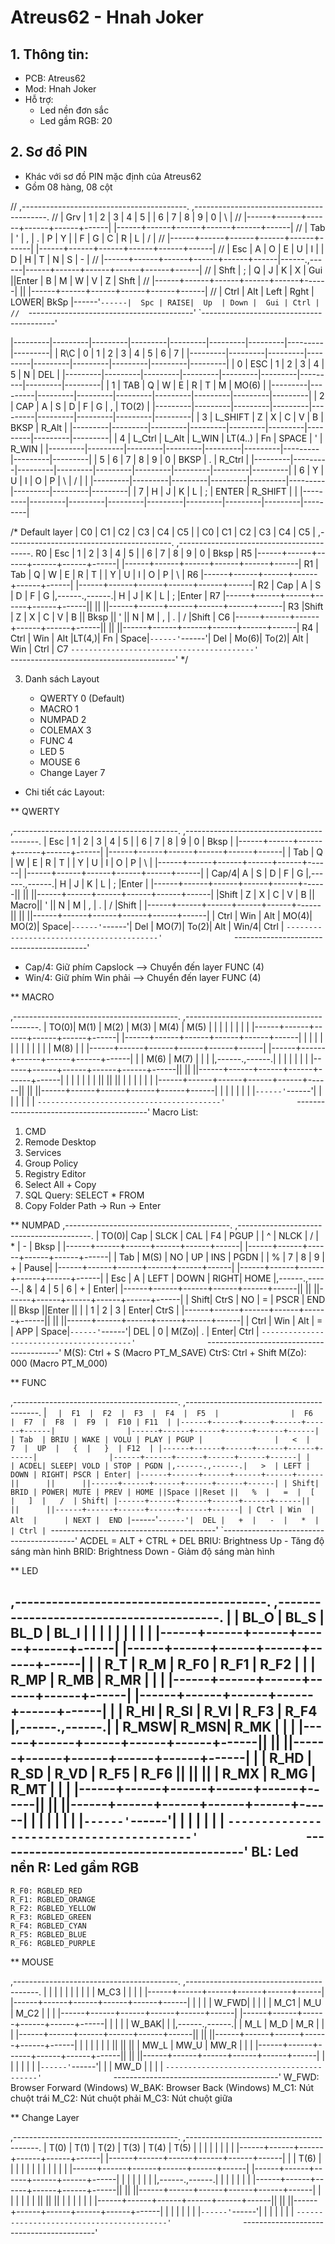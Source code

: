 # Atreus62 - Hnah Joker

## 1. Thông tin:

- PCB: Atreus62
- Mod: Hnah Joker
- Hỗ trợ:
    + Led nền đơn sắc
    + Led gầm RGB: 20

## 2. Sơ đồ PIN
* Khác với sơ đồ PIN mặc định của Atreus62
* Gồm 08 hàng, 08 cột

//  ,-----------------------------------------.              ,-----------------------------------------.
//	| Grv  |   1  |   2  |   3  |   4  |   5  |              |   6  |   7  |   8  |   9  |   0  |   \  |
//	|------+------+------+------+------+------|              |------+------+------+------+------+------|
//	| Tab  |   '  |   ,  |   .  |   P  |   Y  |              |   F  |   G  |   C  |   R  |   L  |   /  |
//	|------+------+------+------+------+------|              |------+------+------+------+------+------|
//	| Esc  |   A  |   O  |   E  |   U  |   I  |              |   D  |   H  |   T  |   N  |   S  |   -  |
//	|------+------+------+------+------+------|------.,------|------+------+------+------+------+------|
//	| Shft |   ;  |   Q  |   J  |   K  |   X  | Gui  ||Enter |   B  |   M  |   W  |   V  |   Z  | Shft |
//	|------+------+------+------+------+------|      ||      |------+------+------+------+------+------|
//	| Ctrl |  Alt | Left | Rght | LOWER| BkSp |------'`------|  Spc | RAISE|  Up  | Down |  Gui | Ctrl |
//	`-----------------------------------------'              `-----------------------------------------'

|---------|---------|---------|---------|---------|---------|---------|---------|---------|
|   R\C   |    0    |    1    |    2    |    3    |    4    |    5    |    6    |    7    |
|---------|---------|---------|---------|---------|---------|---------|---------|---------|
|    0    |   ESC	|    1	  |    2	|    3    |    4	|    5	  |    N	|   DEL   | 
|---------|---------|---------|---------|---------|---------|---------|---------|---------|
|    1    |   TAB	|    Q    |    W	|    E	  |    R	|    T	  |    M	|  MO(6)  |
|---------|---------|---------|---------|---------|---------|---------|---------|---------|
|    2    |   CAP   |	 A	  |    S	|    D    |    F	|    G    |    ,	|  TO(2)  |
|---------|---------|---------|---------|---------|---------|---------|---------|---------|
|    3    | L_SHIFT	|    Z    |    X	|    C	  |    V	|    B	  |   BKSP	|  R_Alt  |
|---------|---------|---------|---------|---------|---------|---------|---------|---------|
|    4    | L_Ctrl	|  L_Alt  |  L_WIN	| LT(4..) |	  Fn	|  SPACE  |	   '	|  R_WIN  |
|---------|---------|---------|---------|---------|---------|---------|---------|---------|
|    5    |    6	|    7    |    8	|    9    |    0    |  BKSP   |    .	|  R_Ctrl |
|---------|---------|---------|---------|---------|---------|---------|---------|---------|
|    6    |    Y	|    U    |    I    |	 O    |    P    |	 \	  |    /	|         |
|---------|---------|---------|---------|---------|---------|---------|---------|---------|
|    7    |    H	|    J    |    K    |	 L    |    ;	|  ENTER  |	R_SHIFT	|         |
|---------|---------|---------|---------|---------|---------|---------|---------|---------|

  /* Default layer
     |  C0  |  C1  |  C2  |  C3  |  C4  |  C5  |                |  C0  |  C1  |  C2  |  C3  |  C4  |  C5  |
     ,-----------------------------------------.                ,-----------------------------------------.
 R0  | Esc  |   1  |   2  |   3  |   4  |   5  |                |   6  |   7  |   8  |   9  |   0  | Bksp |  R5
     |------+------+------+------+------+------|                |------+------+------+------+------+------|
 R1  | Tab  |   Q  |   W  |   E  |   R  |   T  |                |   Y  |   U  |   I  |   O  |   P  |  \   |  R6
     |------+------+------+------+------+------|                |------+------+------+------+------+------|
 R2  | Cap  |   A  |   S  |   D  |   F  |   G  |,------.,------.|   H  |   J  |   K  |   L  |   ;  |Enter |  R7
     |------+------+------+------+------+------||      ||      ||------+------+------+------+------+------|
 R3  |Shift |   Z  |   X  |   C  |   V  |   B  || Bksp ||  '   ||   N  |   M  |   ,  |   .  |   /  |Shift |  C6
     |------+------+------+------+------+------||      ||      ||------+------+------+------+------+------|
 R4  | Ctrl | Win  | Alt  |LT(4,)|  Fn  | Space|`------'`------'|  Del | Mo(6)| To(2)| Alt  | Win  | Ctrl |  C7
     `-----------------------------------------'                `-----------------------------------------'
   */

3. Danh sách Layout

    - QWERTY 0 (Default)
    - MACRO 1
    - NUMPAD 2
    - COLEMAX 3
    - FUNC 4
    - LED 5
    - MOUSE 6
    - Change Layer 7

- Chi tiết các Layout:

** QWERTY

,-----------------------------------------.                ,-----------------------------------------.
| Esc  |   1  |   2  |   3  |   4  |   5  |                |   6  |   7  |   8  |   9  |   0  | Bksp |
|------+------+------+------+------+------|                |------+------+------+------+------+------|
| Tab  |   Q  |   W  |   E  |   R  |   T  |                |   Y  |   U  |   I  |   O  |   P  |  \   |
|------+------+------+------+------+------|                |------+------+------+------+------+------|
| Cap/4|   A  |   S  |   D  |   F  |   G  |,------.,------.|   H  |   J  |   K  |   L  |   ;  |Enter |
|------+------+------+------+------+------||      ||      ||------+------+------+------+------+------|
|Shift |   Z  |   X  |   C  |   V  |   B  || Macro||   '  ||   N  |   M  |   ,  |   .  |   /  |Shift |
|------+------+------+------+------+------||      ||      ||------+------+------+------+------+------|
| Ctrl | Win  | Alt  | MO(4)| MO(2)| Space|`------'`------'|  Del | MO(7)| To(2)| Alt  | Win/4| Ctrl |
`-----------------------------------------'                `-----------------------------------------'
- Cap/4: Giữ phím Capslock --> Chuyển đến layer FUNC (4)
- Win/4: Giữ phím Win phải --> Chuyển đến layer FUNC (4)

** MACRO

,-----------------------------------------.                ,-----------------------------------------.
| TO(0)| M(1) | M(2) | M(3) | M(4) | M(5) |                |      |      |      |      |      |      |
|------+------+------+------+------+------|                |------+------+------+------+------+------|
|      |      |      |      |      |      |                |      |      |      |      | M(8) |      |
|------+------+------+------+------+------|                |------+------+------+------+------+------|
|      | M(6) | M(7) |      |      |      |,------.,------.|      |      |      |      |      |      |
|------+------+------+------+------+------||      ||      ||------+------+------+------+------+------|
|      |      |      |      |      |      ||      ||      ||      |      |      |      |      |      |
|------+------+------+------+------+------||      ||      ||------+------+------+------+------+------|
|      |      |      |      |      |      |`------'`------'|      |      |      |      |      |      |
`-----------------------------------------'                `-----------------------------------------'
Macro List:
1. CMD
2. Remode Desktop
3. Services
4. Group Policy
5. Registry Editor
6. Select All + Copy
7. SQL Query: SELECT * FROM
8. Copy Folder Path -> Run -> Enter

** NUMPAD
,-----------------------------------------.                ,-----------------------------------------.
| TO(0)| Cap  | SLCK |  CAL |  F4  | PGUP |                |   ^  | NLCK |   /  |   *  |   -  | Bksp |
|------+------+------+------+------+------|                |------+------+------+------+------+------|
| Tab  | M(S) |  NO  |  UP  |  INS | PGDN |                |   %  |   7  |   8  |   9  |   +  | Pause|
|------+------+------+------+------+------|                |------+------+------+------+------+------|
| Esc  |   A  | LEFT | DOWN | RIGHT| HOME |,------.,------.|   &  |   4  |   5  |   6  |   +  | Enter|
|------+------+------+------+------+------||      ||      ||------+------+------+------+------+------|
| Shift| CtrS |  NO  |   =  | PSCR | END  || Bksp ||Enter ||   |  |   1  |   2  |   3  | Enter| CtrS |
|------+------+------+------+------+------||      ||      ||------+------+------+------+------+------|
| Ctrl | Win  | Alt  |   =  |  APP | Space|`------'`------'|  DEL |   0  | M(Zo)|   .  | Enter| Ctrl |
`-----------------------------------------'                `-----------------------------------------'
M(S): Ctrl + S (Macro PT_M_SAVE)
CtrS: Ctrl + Shift
M(Zo): 000 (Macro PT_M_000)

** FUNC

,-----------------------------------------.                ,-----------------------------------------.
|   `  |  F1  |  F2  |  F3  |  F4  |  F5  |                |  F6  |  F7  |  F8  |  F9  |  F10 | F11  |
|------+------+------+------+------+------|                |------+------+------+------+------+------|
| Tab  | BRIU | WAKE | VOLU | PLAY | PGUP |                |   <  |   7  |  UP  |   {  |   }  | F12  |
|------+------+------+------+------+------|                |------+------+------+------+------+------|
|      | ACDEL| SLEEP| VOLD | STOP | PGDN |,------.,------.|   >  | LEFT | DOWN | RIGHT| PSCR | Enter|
|------+------+------+------+------+------||      ||      ||------+------+------+------+------+------|
| Shift| BRID | POWER| MUTE | PREV | HOME ||Space ||Reset ||   %  |   =  |  [   |   ]  |   /  | Shift|
|------+------+------+------+------+------||      ||      ||------+------+------+------+------+------|
| Ctrl | Win  | Alt  |      | NEXT |  END |`------'`------'|  DEL |   +  |   -  |   *  |      | Ctrl |
`-----------------------------------------'                `-----------------------------------------'
ACDEL = ALT + CTRL + DEL
BRIU: Brightness Up - Tăng độ sáng màn hình
BRID: Brightness Down - Giảm độ sáng màn hình

** LED

 ,-----------------------------------------.                ,-----------------------------------------.
 |      | BL_O | BL_S | BL_D | BL_I |      |                |      |      |      |      |      |      |
 |------+------+------+------+------+------|                |------+------+------+------+------+------|
 |      | R_T  | R_M  | R_F0 | R_F1 | R_F2 |                |      | R_MP | R_MB | R_MR |      |      |
 |------+------+------+------+------+------|                |------+------+------+------+------+------|
 |      | R_HI | R_SI | R_VI | R_F3 | R_F4 |,------.,------.|      | R_MSW| R_MSN| R_MK |      |      |
 |------+------+------+------+------+------||      ||      ||------+------+------+------+------+------|
 |      | R_HD | R_SD | R_VD | R_F5 | R_F6 ||      ||      ||      | R_MX | R_MG | R_MT |      |      |
 |------+------+------+------+------+------||      ||      ||------+------+------+------+------+------|
 |      |      |      |      |      |      |`------'`------'|      |      |      |      |      |      |
 `-----------------------------------------'                `-----------------------------------------'
 BL: Led nền
 R: Led gầm RGB
 --  
    R_F0: RGBLED_RED
    R_F1: RGBLED_ORANGE
    R_F2: RGBLED_YELLOW
    R_F3: RGBLED_GREEN
    R_F4: RGBLED_CYAN
    R_F5: RGBLED_BLUE
    R_F6: RGBLED_PURPLE

** MOUSE

,-----------------------------------------.                ,-----------------------------------------.
|      |      |      |      |      |      |                |      |      | M_C3 |      |      |      |
|------+------+------+------+------+------|                |------+------+------+------+------+------|
|      |      |      | W_FWD|      |      |                |      | M_C1 | M_U  | M_C2 |      |      |
|------+------+------+------+------+------|                |------+------+------+------+------+------|
|      |      |      | W_BAK|      |      |,------.,------.|      | M_L  | M_D  | M_R  |      |      |
|------+------+------+------+------+------||      ||      ||------+------+------+------+------+------|
|      |      |      |      |      |      ||      ||      ||      | MW_L | MW_U | MW_R |      |      |
|------+------+------+------+------+------||      ||      ||------+------+------+------+------+------|
|      |      |      |      |      |      |`------'`------'|      |      | MW_D |      |      |      |
`-----------------------------------------'                `-----------------------------------------'
W_FWD: Browser Forward (Windows)
W_BAK: Browser Back (Windows)
M_C1: Nút chuột trái
M_C2: Nút chuột phải
M_C3: Nút chuột giữa

** Change Layer

 ,-----------------------------------------.                ,-----------------------------------------.
 | T(0) | T(1) | T(2) | T(3) | T(4) | T(5) |                |      |      |      |      |      |      |
 |------+------+------+------+------+------|                |------+------+------+------+------+------|
 |      | T(6) |      |      |      |      |                |      |      |      |      |      |      |
 |------+------+------+------+------+------|                |------+------+------+------+------+------|
 |      |      |      |      |      |      |,------.,------.|      |      |      |      |      |      |
 |------+------+------+------+------+------||      ||      ||------+------+------+------+------+------|
 |      |      |      |      |      |      ||      ||      ||      |      |      |      |      |      |
 |------+------+------+------+------+------||      ||      ||------+------+------+------+------+------|
 |      |      |      |      |      |      |`------'`------'|      |      |      |      |      |      |
 `-----------------------------------------'                `-----------------------------------------'

